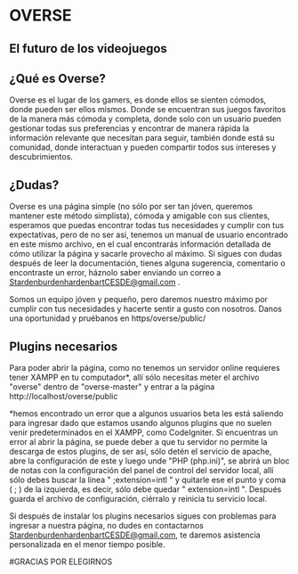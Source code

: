 # OVERSE
## El futuro de los videojuegos

## ¿Qué es Overse?

Overse es el lugar de los gamers, es donde ellos se sienten cómodos, donde pueden ser ellos mismos. Donde se encuentran sus juegos favoritos de la manera más cómoda y completa, donde solo con un usuario pueden gestionar todas sus preferencias y encontrar de manera rápida la información relevante que necesitan para seguir, también donde está su comunidad, donde interactuan y pueden compartir todos sus intereses y descubrimientos.

## ¿Dudas?

Overse es una página simple (no sólo por ser tan jóven, queremos mantener este método simplista), cómoda y amigable con sus clientes, esperamos que puedas encontrar todas tus necesidades y cumplir con tus expectativas, pero de no ser así, tenemos un manual de usuario encontrado en este mismo archivo, en el cual encontrarás información detallada de cómo utilizar la página y sacarle provecho al máximo. Si sigues con dudas después de leer la documentación, tienes alguna sugerencia, comentario o encontraste un error, háznolo saber enviando un correo a StardenburdenhardenbartCESDE@gmail.com .

Somos un equipo jóven y pequeño, pero daremos nuestro máximo por cumplir con tus necesidades y hacerte sentir a gusto con nosotros. Danos una oportunidad y pruébanos en https/overse/public/

## Plugins necesarios

Para poder abrir la página, como no tenemos un servidor online requieres tener XAMPP en tu computador*, allí sólo necesitas meter el archivo "overse" dentro de "overse-master" y entrar a la página http://localhost/overse/public 

*hemos encontrado un error que a algunos usuarios beta les está saliendo para ingresar dado que estamos usando algunos plugins que no suelen venir predeterminados en el XAMPP, como CodeIgniter. Si encuentras un error al abrir la página, se puede deber a que tu servidor no permite la descarga de estos plugins, de ser así, sólo detén el servicio de apache, abre la configuración de este y luego unde "PHP (php.ini)", se abrirá un bloc de notas con la configuración del panel de control del servidor local, allí sólo debes buscar la línea " ;extension=intl " y quitarle ese el punto y coma ( ; ) de la izquierda, es decir, sólo debe quedar " extension=intl ". Después guarda el archivo de configuración, ciérralo y reinicia tu servicio local.

Si después de instalar los plugins necesarios sigues con problemas para ingresar a nuestra página, no dudes en contactarnos StardenburdenhardenbartCESDE@gmail.com, te daremos asistencia personalizada en el menor tiempo posible.

#GRACIAS POR ELEGIRNOS